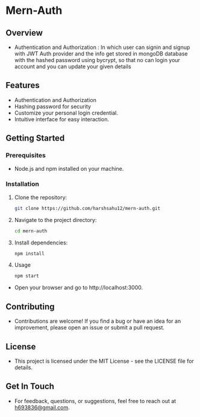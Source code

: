 ﻿# Mern-Auth

## Overview
 - Authentication and Authorization : In which user can signin and signup with JWT Auth provider and the info get stored in mongoDB database with the hashed password using bycrypt, so that no can login your account and you can update your given details

## Features

- Authentication and Authorization
- Hashing password for security
- Customize your personal login credential.
- Intuitive interface for easy interaction.

## Getting Started

### Prerequisites

- Node.js and npm installed on your machine.

### Installation

1. Clone the repository:

   ```bash
   git clone https://github.com/harshsahu12/mern-auth.git
   
2. Navigate to the project directory:
   ```bash
   cd mern-auth
   
4. Install dependencies:
   ```bash
   npm install

4. Usage
   ```bash
   npm start
  - Open your browser and go to http://localhost:3000.

## Contributing

   - Contributions are welcome! If you find a bug or have an idea for an improvement, please open an issue or submit a pull request.

## License

   - This project is licensed under the MIT License - see the LICENSE file for details.

## Get In Touch

   - For feedback, questions, or suggestions, feel free to reach out at h693836@gmail.com.
